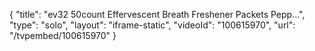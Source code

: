 {
    "title": "ev32 50count Effervescent Breath Freshener Packets  Pepp...",
    "type": "solo",
    "layout": "iframe-static",
    "videoId": "100615970",
    "url": "\/tvpembed\/100615970"
}